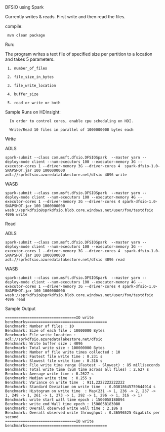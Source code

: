 DFSIO using Spark

Currently writes & reads. First write and then read the files.

compile:

	 mvn clean package

Run:

 The program writes a text file of specified size per partition to a location and takes 5 parameters.
 
     1. number_of_files 
     
     2. file_size_in_bytes 
     
     3. file_write_location 
     
     4. buffer_size
     
     5. read or write or both
     

Sample Runs on HDInsight:

	  In order to control cores, enable cpu scheduling on HDI.

	  Write/Read 10 files in parallel of 1000000000 bytes each

Write

ADLS

	spark-submit --class com.msft.dfsio.DFSIOSpark  --master yarn --deploy-mode client --num-executors 100 --executor-memory 3G --executor-cores 1 --driver-memory 3G --driver-cores 4  spark-dfsio-1.0-SNAPSHOT.jar 100 1000000000 adl://sprkdfsio.azuredatalakestore.net/dfsio 4096 write

WASB

	spark-submit --class com.msft.dfsio.DFSIOSpark  --master yarn --deploy-mode client --num-executors 100 --executor-memory 4G --executor-cores 1 --driver-memory 3G --driver-cores 4 spark-dfsio-1.0-SNAPSHOT.jar 100 1000000000 wasb://sprkdfsio@sprkdfsio.blob.core.windows.net/user/foo/testdfsio 4096 write

Read

ADLS

	spark-submit --class com.msft.dfsio.DFSIOSpark  --master yarn --deploy-mode client --num-executors 100 --executor-memory 3G --executor-cores 1 --driver-memory 3G --driver-cores 4  spark-dfsio-1.0-SNAPSHOT.jar 100 1000000000 adl://sprkdfsio.azuredatalakestore.net/dfsio 4096 read

WASB

	spark-submit --class com.msft.dfsio.DFSIOSpark  --master yarn --deploy-mode client --num-executors 100 --executor-memory 4G --executor-cores 1 --driver-memory 3G --driver-cores 4 spark-dfsio-1.0-SNAPSHOT.jar 100 1000000000 wasb://sprkdfsio@sprkdfsio.blob.core.windows.net/user/foo/testdfsio 4096 read


Sample Output

	================================IO write benchmarks====================================
	Benchmark: Number of files : 10
	Benchmark: Size of each file : 10000000 Bytes
	Benchmark: File write location : adl://sprkdfsio.azuredatalakestore.net/dfsio
	Benchmark: Write buffer size : 4096
	Benchmark: Total write size : 100000000 Bytes
	Benchmark: Number of file write times collected : 10
	Benchmark: Fastest file write time : 0.231 s
	Benchmark: Slowest file write time : 0.316 s
	Benchmark: File write time range (Fastest - Slowest) : 85 milliseconds
	Benchmark: Total write time (Sum time across all files) : 2.627 s
	Benchmark: Average write time : 0.2627 s
	Benchmark: Median write time  : 0.255 s
	Benchmark: Variance on write time  : 911.2222222222222
	Benchmark: Standard Deviation on write time  : 0.03018645759644914 s
	Benchmark: Histogram on write time  : Map(231 -> 1, 236 -> 2, 237 -> 1, 249 -> 1, 261 -> 1, 273 -> 1, 292 -> 1, 296 -> 1, 316 -> 1)
	Benchmark: write start wall time epoch : 1500058180894
	Benchmark: write end Wall time epoch : 1500058183080
	Benchmark: Overall observed write wall time : 2.186 s
	Benchmark: Overall observed write throughput : 0.36596525 Gigabits per second
	================================IO write benchmarks====================================



